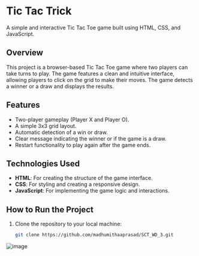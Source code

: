 # Tic Tac Trick

A simple and interactive Tic Tac Toe game built using HTML, CSS, and JavaScript.

## Overview

This project is a browser-based Tic Tac Toe game where two players can take turns to play. The game features a clean and intuitive interface, allowing players to click on the grid to make their moves. The game detects a winner or a draw and displays the results.

## Features

- Two-player gameplay (Player X and Player O).
- A simple 3x3 grid layout.
- Automatic detection of a win or draw.
- Clear message indicating the winner or if the game is a draw.
- Restart functionality to play again after the game ends.

## Technologies Used

- **HTML**: For creating the structure of the game interface.
- **CSS**: For styling and creating a responsive design.
- **JavaScript**: For implementing the game logic and interactions.

## How to Run the Project

1. Clone the repository to your local machine:
   ```bash
   git clone https://github.com/madhumithaaprasad/SCT_WD_3.git

![image](https://github.com/user-attachments/assets/e1af1fd1-cbe6-495d-9b6b-4a64d651f678)




